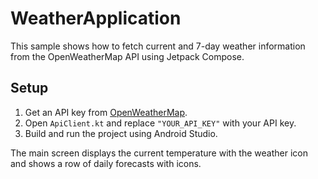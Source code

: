 # WeatherApplication

This sample shows how to fetch current and 7-day weather information from the OpenWeatherMap API using Jetpack Compose.

## Setup
1. Get an API key from [OpenWeatherMap](https://openweathermap.org/api).
2. Open `ApiClient.kt` and replace `"YOUR_API_KEY"` with your API key.
3. Build and run the project using Android Studio.

The main screen displays the current temperature with the weather icon and shows a row of daily forecasts with icons.
